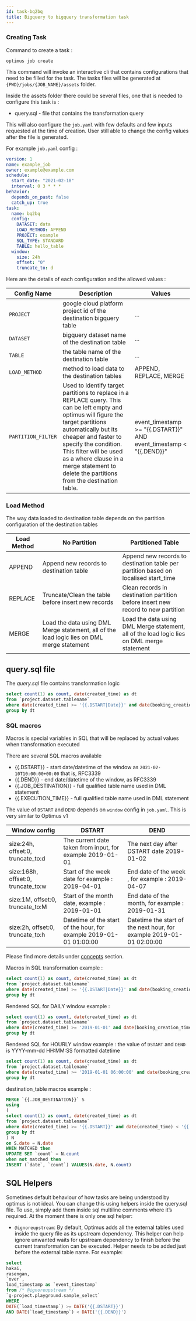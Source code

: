```yaml
---
id: task-bq2bq
title: Bigquery to bigquery transformation task
---
```


### Creating Task
Command to create a task :
```
optimus job create
```
This command will invoke an interactive cli that contains configurations that 
need to be filled for the task. The tasks files will be generated at 
`{PWD}/jobs/{JOB_NAME}/assets` folder. 

Inside the assets folder there could be several files, one that is 
needed to configure this task is :

* query.sql - file that contains the transformation query

This will also configure the `job.yaml` with few defaults and few inputs requested at the time
of creation. User still able to change the config values after the file is generated.

For example `job.yaml` config :

```yaml
version: 1
name: example_job
owner: example@example.com
schedule:
  start_date: "2021-02-18"
  interval: 0 3 * * *
behavior:
  depends_on_past: false
  catch_up: true
task:
  name: bq2bq
  config:
    DATASET: data
    LOAD_METHOD: APPEND
    PROJECT: example
    SQL_TYPE: STANDARD
    TABLE: hello_table
  window:
    size: 24h
    offset: "0"
    truncate_to: d
```

Here are the details of each configuration and the allowed values :

| Config Name             | Description                                                                                                     | Values                              |
| ----------------------- |-----------------------------------------------------------------------------------------------------------------| ------------------------------------|
| `PROJECT`               | google cloud platform project id of the destination bigquery table                                              | ...                                 |
| `DATASET`               | bigquery dataset name of the destination table                                                                  | ...                                 |
| `TABLE`                 | the table name of the destination table                                                                         | ...                                 |
| `LOAD_METHOD`           | method to load data to the destination tables                                                                   | APPEND, REPLACE, MERGE              |
| `PARTITION_FILTER`      | Used to identify target partitions to replace in a REPLACE query. This can be left empty and optimus will figure the target partitions automatically but its cheaper and faster to specify the condition. This filter will be used as a where clause in a merge statement to delete the partitions from the destination table. | event_timestamp >= "{{.DSTART}}" AND event_timestamp < "{{.DEND}}"      |

### Load Method

The way data loaded to destination table depends on the partition configuration of the destination tables

| Load Method  | No Partition                                                                                   | Partitioned Table                                                                          |
| -------------|------------------------------------------------------------------------------------------------| -------------------------------------------------------------------------------------------|
| APPEND       | Append new records to destination table                                                        | Append new records to destination table per partition based on localised start_time        |
| REPLACE      | Truncate/Clean the table before insert new records                                             | Clean records in destination partition before insert new record to new partition           |
| MERGE        | Load the data using DML Merge statement, all of the load logic lies on DML merge statement     | Load the data using DML Merge statement, all of the load logic lies on DML merge statement |

## query.sql file

The *query.sql* file contains transformation logic

```sql
select count(1) as count, date(created_time) as dt
from `project.dataset.tablename`
where date(created_time) >= '{{.DSTART|Date}}' and date(booking_creation_time) < '{{.DEND|Date}}'
group by dt
```

### SQL macros

Macros is special variables in SQL that will be replaced by actual values when transformation executed

There are several SQL macros available

- {{.DSTART}} - start date/datetime of the window as `2021-02-10T10:00:00+00:00`
  that is, RFC3339
- {{.DEND}} - end date/datetime of the window, as RFC3339
- {{.JOB_DESTINATION}} - full qualified table name used in DML statement
- {{.EXECUTION_TIME}} - full qualified table name used in DML statement

The value of `DSTART` and `DEND` depends on `window` config in `job.yaml`. This is very similar to Optimus v1

| Window config                       | DSTART                                                             | DEND
| ----------------------------------- |--------------------------------------------------------------------| ---------------------------------------------------------------------|
| size:24h, offset:0, truncate_to:d   | The current date taken from input, for example 2019-01-01          | The next day after DSTART date 2019-01-02                            |
| size:168h, offset:0, truncate_to:w  | Start of the week date for example : 2019-04-01                    | End date of the week , for example : 2019-04-07                      |
| size:1M, offset:0, truncate_to:M    | Start of the month date, example : 2019-01-01                      | End date of the month, for example : 2019-01-31                      |
| size:2h, offset:0, truncate_to:h    | Datetime of the start of the hour, for example 2019-01-01 01:00:00 | Datetime the start of the next hour, for example 2019-01-01 02:00:00 |

Please find more details under [concepts](../concepts/intervals-and-windows.md) section.

Macros in SQL transformation example :

```sql
select count(1) as count, date(created_time) as dt
from `project.dataset.tablename`
where date(created_time) >= '{{.DSTART|Date}}' and date(booking_creation_time) < '{{.DEND|Date}}'
group by dt
```

Rendered SQL for DAILY window example :

```sql
select count(1) as count, date(created_time) as dt
from `project.dataset.tablename`
where date(created_time) >= '2019-01-01' and date(booking_creation_time) < '2019-01-02'
group by dt
```

Rendered SQL for HOURLY window example :
the value of `DSTART` and `DEND` is YYYY-mm-dd HH:MM:SS formatted datetime 

```sql
select count(1) as count, date(created_time) as dt
from `project.dataset.tablename`
where date(created_time) >= '2019-01-01 06:00:00' and date(booking_creation_time) < '2019-01-01 07:00:00'
group by dt
```

destination_table macros example :

```sql
MERGE `{{.JOB_DESTINATION}}` S
using
(
select count(1) as count, date(created_time) as dt
from `project.dataset.tablename`
where date(created_time) >= '{{.DSTART}}' and date(created_time) < '{{.DEND}}'
group by dt
) N
on S.date = N.date
WHEN MATCHED then
UPDATE SET `count` = N.count
when not matched then
INSERT (`date`, `count`) VALUES(N.date, N.count)
```

## SQL Helpers

Sometimes default behaviour of how tasks are being understood by optimus is not ideal. You can change this using helpers inside the query.sql file. To use, simply add them inside sql multiline comments where it’s required.
At the moment there is only one sql helper:

- `@ignoreupstream`: By default, Optimus adds all the external tables used inside the query file as its upstream 
dependency. This helper can help ignore unwanted waits for upstream dependency to finish before the current transformation can be executed.
Helper needs to be added just before the external table name. For example:
```sql
select
hakai,
rasengan,
`over`,
load_timestamp as `event_timestamp`
from /* @ignoreupstream */
`g-project.playground.sample_select`
WHERE
DATE(`load_timestamp`) >= DATE('{{.DSTART}}')
AND DATE(`load_timestamp`) < DATE('{{.DEND}}')
```

